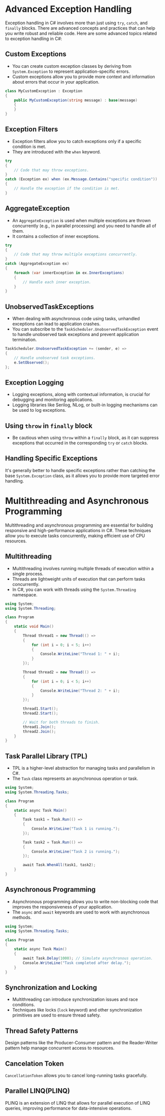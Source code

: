 # Advanced Exception Handling
Exception handling in C# involves more than just using `try`, `catch`, and `finally` blocks. There are advanced concepts and practices that can help you write robust and reliable code. Here are some advanced topics related to exception handling in C#:
## Custom Exceptions
- You can create custom exception classes by deriving from `System.Exception` to represent application-specific errors.
- Custom exceptions allow you to provide more context and information about errors that occur in your application.
```cs
class MyCustomException : Exception
{
    public MyCustomException(string message) : base(message)
    {
    }
}
```
## Exception Filters
- Exception filters allow you to catch exceptions only if a specific condition is met.
- They are introduced with the `when` keyword.
```cs
try
{
    // Code that may throw exceptions.
}
catch (Exception ex) when (ex.Message.Contains("specific condition"))
{
    // Handle the exception if the condition is met.
}
```
## AggregateException
- An `AggregateException` is used when multiple exceptions are thrown concurrently (e.g., in parallel processing) and you need to handle all of them.
- It contains a collection of inner exceptions.
```cs
try
{
    // Code that may throw multiple exceptions concurrently.
}
catch (AggregateException ex)
{
    foreach (var innerException in ex.InnerExceptions)
    {
        // Handle each inner exception.
    }
}
```
## UnobservedTaskExceptions
- When dealing with asynchronous code using tasks, unhandled exceptions can lead to application crashes.
- You can subscribe to the `TaskScheduler.UnobservedTaskException` event to handle unobserved task exceptions and prevent application termination.
```cs
TaskScheduler.UnobservedTaskException += (sender, e) =>
{
    // Handle unobserved task exceptions.
    e.SetObserved();
};
```
## Exception Logging
- Logging exceptions, along with contextual information, is crucial for debugging and monitoring applications.
- Logging libraries like Serilog, NLog, or built-in logging mechanisms can be used to log exceptions.
## Using `throw` in `finally` block
- Be cautious when using `throw` within a `finally` block, as it can suppress exceptions that occurred in the corresponding `try` or `catch` blocks.
## Handling Specific Exceptions
It's generally better to handle specific exceptions rather than catching the base `System.Exception` class, as it allows you to provide more targeted error handling.

# Multithreading and Asynchronous Programming
Multithreading and asynchronous programming are essential for building responsive and high-performance applications in C#. These techniques allow you to execute tasks concurrently, making efficient use of CPU resources.
## Multithreading
- Multithreading involves running multiple threads of execution within a single process.
- Threads are lightweight units of execution that can perform tasks concurrently.
- In C#, you can work with threads using the `System.Threading` namespace.
```cs
using System;
using System.Threading;

class Program
{
    static void Main()
    {
        Thread thread1 = new Thread(() =>
        {
            for (int i = 0; i < 5; i++)
            {
                Console.WriteLine("Thread 1: " + i);
            }
        });

        Thread thread2 = new Thread(() =>
        {
            for (int i = 0; i < 5; i++)
            {
                Console.WriteLine("Thread 2: " + i);
            }
        });

        thread1.Start();
        thread2.Start();

        // Wait for both threads to finish.
        thread1.Join();
        thread2.Join();
    }
}
```
## Task Parallel Library (TPL)
- TPL is a higher-level abstraction for managing tasks and parallelism in C#.
- The `Task` class represents an asynchronous operation or task.
```cs
using System;
using System.Threading.Tasks;

class Program
{
    static async Task Main()
    {
        Task task1 = Task.Run(() =>
        {
            Console.WriteLine("Task 1 is running.");
        });

        Task task2 = Task.Run(() =>
        {
            Console.WriteLine("Task 2 is running.");
        });

        await Task.WhenAll(task1, task2);
    }
}

```
## Asynchronous Programming
- Asynchronous programming allows you to write non-blocking code that improves the responsiveness of your application.
- The `async` and `await` keywords are used to work with asynchronous methods.
```cs
using System;
using System.Threading.Tasks;

class Program
{
    static async Task Main()
    {
        await Task.Delay(1000); // Simulate asynchronous operation.
        Console.WriteLine("Task completed after delay.");
    }
}
```
## Synchronization and Locking
- Multithreading can introduce synchronization issues and race conditions.
- Techniques like locks (`lock` keyword) and other synchronization primitives are used to ensure thread safety.
## Thread Safety Patterns
Design patterns like the Producer-Consumer pattern and the Reader-Writer pattern help manage concurrent access to resources.
## Cancelation Token
`CancellationToken` allows you to cancel long-running tasks gracefully.
## Parallel LINQ(PLINQ)
PLINQ is an extension of LINQ that allows for parallel execution of LINQ queries, improving performance for data-intensive operations.
